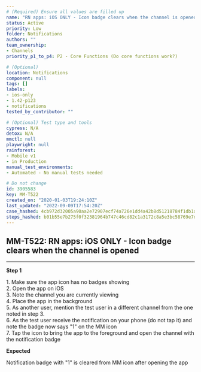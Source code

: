 ```yaml
---
# (Required) Ensure all values are filled up
name: "RN apps: iOS ONLY - Icon badge clears when the channel is opened"
status: Active
priority: Low
folder: Notifications
authors: ""
team_ownership:
- Channels
priority_p1_to_p4: P2 - Core Functions (Do core functions work?)

# (Optional)
location: Notifications
component: null
tags: []
labels:
- ios-only
- 1.42-p123
- notifications
tested_by_contributor: ""

# (Optional) Test type and tools
cypress: N/A
detox: N/A
mmctl: null
playwright: null
rainforest:
- Mobile v1
- in Production
manual_test_environments:
- Automated - No manual tests needed

# Do not change
id: 3905583
key: MM-T522
created_on: "2020-01-03T19:24:10Z"
last_updated: "2022-09-09T17:54:20Z"
case_hashed: 4cb972d32005a90aa2e72907ecf74a726e1dd4a42b8d51218784f1db1ac2fc9a0add948d933eb367d9ec12b2d5092053
steps_hashed: b01b55e7b275f0f32381964b747c46cd82c1a3172c8a5e3bc58769e7d7a268f7825f2026a6990f9f7fe3e518dc6a9038
---
```


<!-- (Auto-generated) Based on frontmatter's "key" and "name" -->

## MM-T522: RN apps: iOS ONLY - Icon badge clears when the channel is opened

---

**Step 1**

1\. Make sure the app icon has no badges showing\
2\. Open the app on iOS\
3\. Note the channel you are currently viewing\
4\. Place the app in the background\
5\. As another user, mention the test user in a different channel from the one noted in step 3.\
6\. As the test user receive the notification on your phone (do not tap it) and note the badge now says "1" on the MM icon\
7\. Tap the icon to bring the app to the foreground and open the channel with the notification badge

**Expected**

Notification badge with "1" is cleared from MM icon after opening the app
